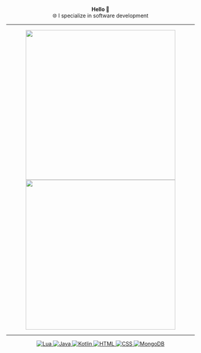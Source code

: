 <p align="center">
  <strong>Hello 👋</strong><br>
  🌐 I specialize in software development 
</p>

---

<p align="center">
  <img src="https://github-readme-stats.vercel.app/api?username=lxnaar&show_icons=true&theme=bear" width="400">
  <img src="https://github-readme-streak-stats.herokuapp.com?user=lxnaar&theme=dark&hide_border=true" width="400">
</p>

---
<p align="center">
  <a href="https://www.lua.org/" target="_blank">
    <img src="https://img.shields.io/badge/Lua-2C2D72?style=flat-square&logo=lua&logoColor=white" alt="Lua">
  </a>
  <a href="https://www.java.com/" target="_blank">
    <img src="https://img.shields.io/badge/Java-ED8B00?style=flat-square&logo=openjdk&logoColor=white" alt="Java">
  </a>
  <a href="https://www.kotlinlang./" target="_blank">
    <img src="https://img.shields.io/badge/Kotlin-0095D5?&style=flat-square&logo=kotlin&logoColor=white" alt="Kotlin">
  </a>
  <a href="https://html.com/" target="_blank">
    <img src="https://img.shields.io/badge/HTML-%23E34F26.svg?style=flat-square&logo=html5&logoColor=white" alt="HTML">
  </a>
  <a href="https://www.w3.org/Style/CSS/Overview.en.html" target="_blank">
    <img src="https://img.shields.io/badge/CSS-%231572B6.svg?style=flat-square&logo=css3&logoColor=white" alt="CSS">
  </a>
  <a href="https://www.mongodb.com/" target="_blank">
    <img src="https://img.shields.io/badge/MongoDB-4EA94B?style=flat-square&logo=mongodb&logoColor=white" alt="MongoDB">
  </a>
</p>
